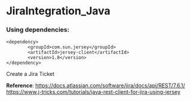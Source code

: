 # JiraIntegration_Java

### Using dependencies: ###


```
<dependency>
        <groupId>com.sun.jersey</groupId>
        <artifactId>jersey-client</artifactId>
        <version>1.8</version>
</dependency>
```
   

Create a Jira Ticket



**Reference**:
https://docs.atlassian.com/software/jira/docs/api/REST/7.6.1/
https://www.j-tricks.com/tutorials/java-rest-client-for-jira-using-jersey
